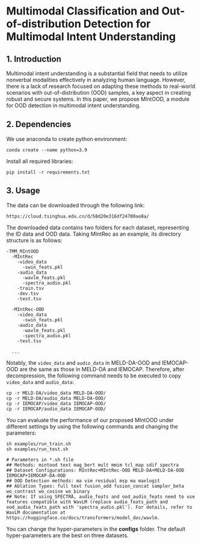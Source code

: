 # Multimodal Classification and Out-of-distribution Detection for Multimodal Intent Understanding

## 1. Introduction

Multimodal intent understanding is a substantial field that needs to utilize nonverbal modalities effectively in analyzing human language. However, there is a lack of research focused on adapting these methods to real-world scenarios with out-of-distribution (OOD) samples, a key aspect in creating robust and secure systems. In this paper, we propose MIntOOD, a module for OOD detection in multimodal intent understanding.

## 2. Dependencies 

We use anaconda to create python environment:

```
conda create --name python=3.9
```

Install all required libraries:

```
pip install -r requirements.txt
```

## 3. Usage

The data can be downloaded through the following link:

```
https://cloud.tsinghua.edu.cn/d/58d20e316df24700ae8a/
```

The downloaded data contains two folders for each dataset, representing the ID data and OOD data. Taking MIntRec as an example, its directory structure is as follows:

```
-TMM_MIntOOD
  -MIntRec
    -video_data
      -swin_feats.pkl
    -audio_data
      -wavlm_feats.pkl
      -spectra_audio.pkl
    -train.tsv
    -dev.tsv
    -test.tsv

  -MIntRec-OOD
    -video_data
      -swin_feats.pkl
    -audio_data
      -wavlm_feats.pkl
      -spectra_audio.pkl
    -test.tsv
   
  ...
```

Notably, the `video_data` and `audio_data` in MELD-DA-OOD and IEMOCAP-OOD are the same as those in MELD-DA and IEMOCAP. Therefore, after decompression, the following command needs to be executed to copy `video_data` and `audio_data`:

```
cp -r MELD-DA/video_data MELD-DA-OOD/
cp -r MELD-DA/audio_data MELD-DA-OOD/
cp -r IEMOCAP/video_data IEMOCAP-OOD/
cp -r IEMOCAP/audio_data IEMOCAP-OOD/
```

You can evaluate the performance of our proposed MIntOOD under different settings by using the following commands and changing the parameters:

```
sh examples/run_train.sh
sh examples/run_test.sh

# Parameters in *.sh file
## Methods: mintood text mag_bert mult mmim tcl_map sdif spectra
## Dataset Configurations: MIntRec+MIntRec-OOD MELD-DA+MELD-DA-OOD IEMOCAP+IEMOCAP-DA-OOD
## OOD Detection methods: ma vim residual msp ma maxlogit
## Ablation Types: full text fusion_add fusion_concat sampler_beta wo_contrast wo_cosine wo_binary
## Note: If using SPECTRA, audio_feats and ood_audio_feats need to use features compatible with WavLM (replace audio_feats_path and ood_audio_feats_path with 'spectra_audio.pkl'). For details, refer to WavLM documentation at https://huggingface.co/docs/transformers/model_doc/wavlm.
```

You can change the hyper-parameters in the **configs** folder. The default hyper-parameters are the best on three datasets.


